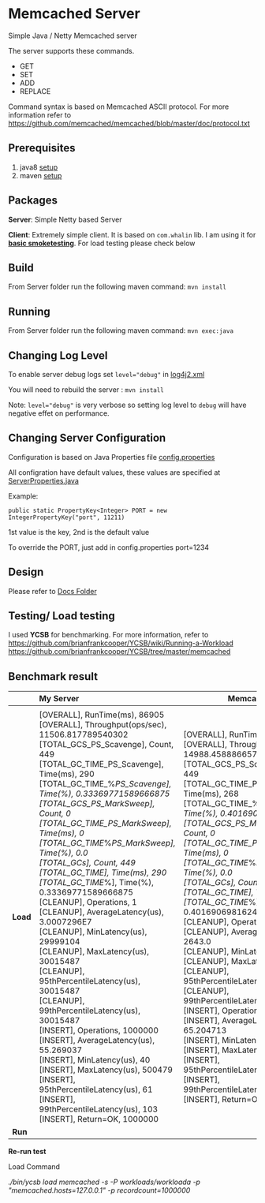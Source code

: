 # Memcached Server
Simple Java / Netty Memcached server


The server supports these commands. 
* GET 
* SET 
* ADD
* REPLACE

Command syntax is based on Memcached ASCII protocol. For more information refer to https://github.com/memcached/memcached/blob/master/doc/protocol.txt

## Prerequisites

1. java8 [setup](https://www.oracle.com/java/technologies/javase-jre8-downloads.html)
2. maven [setup](https://maven.apache.org/install.html)

## Packages

**Server**: Simple Netty based Server

**Client**: Extremely simple client. It is based on `com.whalin` lib. I am using it for <u>**basic smoketesting**</u>. For load testing please check below

## Build 

From Server folder run the following maven command: `mvn install`

## Running 

From Server folder run the following maven command: `mvn exec:java`

## Changing Log Level
To enable server debug logs set `level="debug"` in [log4j2.xml](./server/src/main/resources/log4j2.xml)

You will need to rebuild the server : `mvn install`

Note: `level="debug"` is very verbose so setting log level to `debug` will have negative effet on performance.

## Changing Server Configuration

Configuration is based on Java Properties file [config.properties](./server/src/main/resources/config.properties)

All configration have default values, these values are specified at [ServerProperties.java](./Server/src/main/java/protocol/ServerProperties.java) 

Example: 

`public static PropertyKey<Integer> PORT = new IntegerPropertyKey("port", 11211)`

1st value is the key, 2nd is the default value

To override the PORT, just add in config.properties port=1234

## Design 

Please refer to [Docs Folder](./Server/docs)

## Testing/ Load testing

I used **YCSB** for benchmarking. For more information, refer to  
https://github.com/brianfrankcooper/YCSB/wiki/Running-a-Workload
https://github.com/brianfrankcooper/YCSB/tree/master/memcached

## Benchmark result

|          | My Server                                                    | Memcached                                                    |
| :------- | :----------------------------------------------------------- | ------------------------------------------------------------ |
|          |                                                              |                                                              |
| **Load** | [OVERALL], RunTime(ms), 86905<br/>[OVERALL], Throughput(ops/sec), 11506.817789540302<br/>[TOTAL_GCS_PS_Scavenge], Count, 449<br/>[TOTAL_GC_TIME_PS_Scavenge], Time(ms), 290<br/>[TOTAL_GC_TIME_%_PS_Scavenge], Time(%), 0.33369771589666875<br/>[TOTAL_GCS_PS_MarkSweep], Count, 0<br/>[TOTAL_GC_TIME_PS_MarkSweep], Time(ms), 0<br/>[TOTAL_GC_TIME_%_PS_MarkSweep], Time(%), 0.0<br/>[TOTAL_GCs], Count, 449<br/>[TOTAL_GC_TIME], Time(ms), 290<br/>[TOTAL_GC_TIME_%], Time(%), 0.33369771589666875<br/>[CLEANUP], Operations, 1<br/>[CLEANUP], AverageLatency(us), 3.0007296E7<br/>[CLEANUP], MinLatency(us), 29999104<br/>[CLEANUP], MaxLatency(us), 30015487<br/>[CLEANUP], 95thPercentileLatency(us), 30015487<br/>[CLEANUP], 99thPercentileLatency(us), 30015487<br/>[INSERT], Operations, 1000000<br/>[INSERT], AverageLatency(us), 55.269037<br/>[INSERT], MinLatency(us), 40<br/>[INSERT], MaxLatency(us), 500479<br/>[INSERT], 95thPercentileLatency(us), 61<br/>[INSERT], 99thPercentileLatency(us), 103<br/>[INSERT], Return=OK, 1000000 | [OVERALL], RunTime(ms), 66718<br/>[OVERALL], Throughput(ops/sec), 14988.458886657274<br/>[TOTAL_GCS_PS_Scavenge], Count, 449<br/>[TOTAL_GC_TIME_PS_Scavenge], Time(ms), 268<br/>[TOTAL_GC_TIME_%_PS_Scavenge], Time(%), 0.401690698162415<br/>[TOTAL_GCS_PS_MarkSweep], Count, 0<br/>[TOTAL_GC_TIME_PS_MarkSweep], Time(ms), 0<br/>[TOTAL_GC_TIME_%_PS_MarkSweep], Time(%), 0.0<br/>[TOTAL_GCs], Count, 449<br/>[TOTAL_GC_TIME], Time(ms), 268<br/>[TOTAL_GC_TIME_%], Time(%), 0.401690698162415<br/>[CLEANUP], Operations, 1<br/>[CLEANUP], AverageLatency(us), 2643.0<br/>[CLEANUP], MinLatency(us), 2642<br/>[CLEANUP], MaxLatency(us), 2643<br/>[CLEANUP], 95thPercentileLatency(us), 2643<br/>[CLEANUP], 99thPercentileLatency(us), 2643<br/>[INSERT], Operations, 1000000<br/>[INSERT], AverageLatency(us), 65.204713<br/>[INSERT], MinLatency(us), 42<br/>[INSERT], MaxLatency(us), 103167<br/>[INSERT], 95thPercentileLatency(us), 90<br/>[INSERT], 99thPercentileLatency(us), 138<br/>[INSERT], Return=OK, 1000000 |
| **Run**  |                                                              |                                                              |

**Re-run test** 

Load Command

*./bin/ycsb load memcached -s -P workloads/workloada -p "memcached.hosts=127.0.0.1" -p recordcount=1000000* 